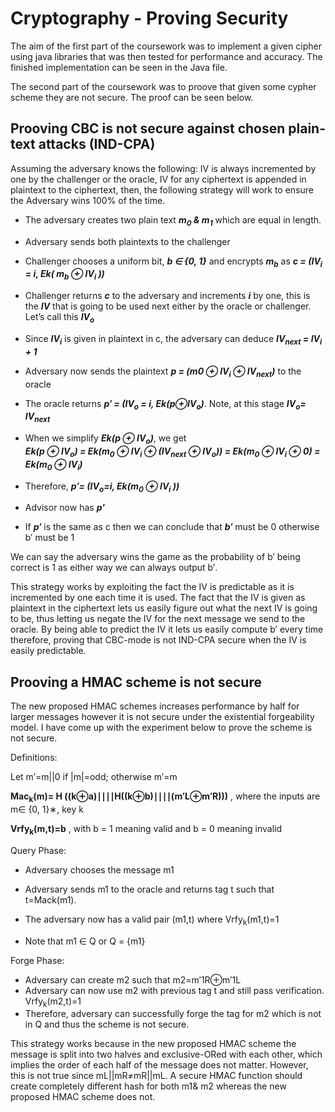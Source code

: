 # Cryptography - Proving Security 
The aim of the first part of the coursework was to implement a given cipher using java libraries that was then tested for performance and accuracy. The finished implementation can be seen in the Java file.

The second part of the coursework was to proove that given some cypher scheme they are not secure. The proof can be seen below. 

## Prooving CBC is not secure against chosen plain-text attacks (IND-CPA)
Assuming the adversary knows the following: IV is always incremented by one by the challenger or the oracle, IV for any ciphertext is appended in plaintext to the ciphertext, then, the following strategy will work to ensure the Adversary wins 100% of the time.  

* The adversary creates two plain text  __*m<sub>0</sub> & m<sub>1</sub>*__ which are equal in length.   
* Adversary sends both plaintexts to the challenger 
* Challenger chooses a uniform bit, __*b ∈ {0, 1}*__ and encrypts __*m<sub>b</sub>*__ as __*c = (IV<sub>i</sub> = i, Ek( m<sub>b</sub> ⊕ IV<sub>i</sub> ))*__
 
* Challenger returns __*c*__ to the adversary and increments __*i*__ by one, this is the __*IV*__ that is going to be used next either by the oracle or challenger. Let’s call this __*IV<sub>o</sub>*__
 
* Since __*IV<sub>i</sub>*__  is given in plaintext in c, the adversary can deduce __*IV<sub>next</sub> = IV<sub>i</sub> + 1*__

* Adversary now sends the plaintext __*p = (m0 ⊕ IV<sub>i</sub> ⊕ IV<sub>next</sub>)*__ to the oracle  
* The oracle returns __*p′ = (IV<sub>o</sub> = i, Ek(p⊕IV<sub>o</sub>)*__. Note, at this stage __*IV<sub>o</sub>= IV<sub>next</sub>*__
* When we simplify __*Ek(p ⊕ IV<sub>o</sub>)*__, we get </br>
__*Ek(p ⊕ IV<sub>o</sub>) = Ek(m<sub>0</sub> ⊕ IV<sub>i</sub> ⊕ (IV<sub>next</sub> ⊕ IV<sub>o</sub>)) = Ek(m<sub>0</sub> ⊕ IV<sub>i</sub> ⊕ 0) = Ek(m<sub>0</sub> ⊕ IV<sub>i</sub>)*__
* Therefore, __*p′= (IV<sub>o</sub>=i, Ek(m<sub>0</sub> ⊕ IV<sub>i</sub> ))*__
* Advisor now has __*p'*__
* If __*p′*__ is the same as c then we can conclude that __*b′*__ must be 0 otherwise b′ must be 1

We can say the adversary wins the game as the probability of b′ being correct is 1 as either way we can always output b′. 

This strategy works by exploiting the fact the IV is predictable as it is incremented by one each time it is used. The fact that the IV is given as plaintext in the ciphertext lets us easily figure out what the next IV is going to be, thus letting us negate the IV for the next message we send to the oracle. By being able to predict the IV it lets us easily compute 
b′
 every time therefore, proving that CBC-mode is not IND-CPA secure when the IV is easily predictable.  
 
 
 ## Prooving a HMAC scheme is not secure
 
The new proposed HMAC schemes increases performance by half for larger messages however it is not secure under the existential forgeability model. I have come up with the experiment below to prove the scheme is not secure.  

Definitions: 

Let m′=m||0 if |m|=odd; otherwise m′=m
 
**Mac<sub>k</sub>(m)= H ((k⊕a)∣∣∣∣H((k⊕b)∣∣∣∣(m′L⊕m′R)))** , where the inputs are m∈ {0, 1}∗, key k 
  
**Vrfy<sub>k</sub>(m,t)=b**
, with b = 1 meaning valid and b = 0 meaning invalid 

Query Phase: 

* Adversary chooses the message m1
 

* Adversary sends  m1 to the oracle and returns tag t such that t=Mack(m1).  

* The adversary now has a valid pair (m1,t) where Vrfy<sub>k</sub>(m1,t)=1 
* Note that m1 ∈ Q or Q = {m1}
 
Forge Phase: 

* Adversary can create m2 such that m2=m′1R⊕m′1L
* Adversary can now use m2 with previous tag t and still pass verification. Vrfy<sub>k</sub>(m2,t)=1
* Therefore, adversary can successfully forge the tag for m2 which is not in Q and thus the scheme is not secure.  

This strategy works because in the new proposed HMAC scheme the message is split into two halves and exclusive-ORed with each other, which implies the order of each half of the message does not matter. However, this is not true since mL||mR≠mR||mL. A secure HMAC function should create completely different hash for both m1& m2 whereas the new proposed HMAC scheme does not.  
